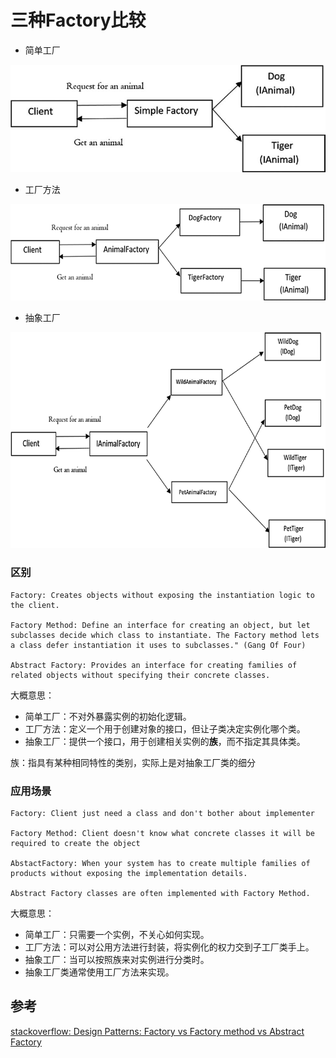 # 三种Factory比较

* 简单工厂

![simple factory](../.img/simple_factory.png?raw=true)


* 工厂方法

![factory method](../.img/factory_method.png?raw=true)


* 抽象工厂

![abstract factory](../.img/abstract_factory.png?raw=true)

### 区别
```
Factory: Creates objects without exposing the instantiation logic to the client.

Factory Method: Define an interface for creating an object, but let subclasses decide which class to instantiate. The Factory method lets a class defer instantiation it uses to subclasses." (Gang Of Four)

Abstract Factory: Provides an interface for creating families of related objects without specifying their concrete classes.
```
大概意思：
* 简单工厂：不对外暴露实例的初始化逻辑。
* 工厂方法：定义一个用于创建对象的接口，但让子类决定实例化哪个类。
* 抽象工厂：提供一个接口，用于创建相关实例的**族**，而不指定其具体类。

族：指具有某种相同特性的类别，实际上是对抽象工厂类的细分

### 应用场景
```
Factory: Client just need a class and don't bother about implementer

Factory Method: Client doesn't know what concrete classes it will be required to create the object

AbstactFactory: When your system has to create multiple families of products without exposing the implementation details.

Abstract Factory classes are often implemented with Factory Method.
```
大概意思：
* 简单工厂：只需要一个实例，不关心如何实现。
* 工厂方法：可以对公用方法进行封装，将实例化的权力交到子工厂类手上。
* 抽象工厂：当可以按照族来对实例进行分类时。
* 抽象工厂类通常使用工厂方法来实现。

## 参考
[stackoverflow: Design Patterns: Factory vs Factory method vs Abstract Factory](https://stackoverflow.com/a/35851402)